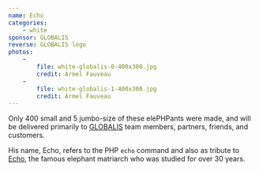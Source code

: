 ```yaml
---
name: Echo
categories:
    - white
sponsor: GLOBALIS
reverse: GLOBALIS logo
photos:
    -
        file: white-globalis-0-400x300.jpg
        credit: Armel Fauveau
    -
        file: white-globalis-1-400x300.jpg
        credit: Armel Fauveau
---
```

Only 400 small and 5 jumbo-size of these elePHPants were made, and will be delivered
primarily to [GLOBALIS](https://globalis-ms.com/) team members, partners, friends, and customers.

His name, Echo, refers to the PHP `echo` command and also as tribute to [Echo](https://en.wikipedia.org/wiki/Echo_(elephant)),
the famous elephant matriarch who was studied for over 30 years.
